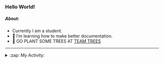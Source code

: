 ### Hello World!

##### About:
- Currently I am a student.
- 🌱 I’m learning how to make better documentation.
- 🌱 GO PLANT SOME TREES AT [TEAM TREES](https://teamtrees.org/)

---
<details>
  <summary>:zap: My Activity:</summary>
  
<!--START_SECTION:waka-->
![Code Time](http://img.shields.io/badge/Code%20Time-1%2C117%20hrs%2056%20mins-blue)

**I'm a Night 🦉** 

```text
🌞 Morning                1420 commits        ██░░░░░░░░░░░░░░░░░░░░░░░   09.29 % 
🌆 Daytime                5309 commits        █████████░░░░░░░░░░░░░░░░   34.73 % 
🌃 Evening                4365 commits        ███████░░░░░░░░░░░░░░░░░░   28.56 % 
🌙 Night                  4191 commits        ███████░░░░░░░░░░░░░░░░░░   27.42 % 
```
📅 **I'm Most Productive on Wednesday** 

```text
Monday                   2301 commits        ████░░░░░░░░░░░░░░░░░░░░░   15.05 % 
Tuesday                  1871 commits        ███░░░░░░░░░░░░░░░░░░░░░░   12.24 % 
Wednesday                3639 commits        ██████░░░░░░░░░░░░░░░░░░░   23.81 % 
Thursday                 1904 commits        ███░░░░░░░░░░░░░░░░░░░░░░   12.46 % 
Friday                   1531 commits        ███░░░░░░░░░░░░░░░░░░░░░░   10.02 % 
Saturday                 1381 commits        ██░░░░░░░░░░░░░░░░░░░░░░░   09.04 % 
Sunday                   2658 commits        ████░░░░░░░░░░░░░░░░░░░░░   17.39 % 
```


📊 **This Week I Spent My Time On** 

```text
🔥 Editors: 
VS Code                  6 hrs 2 mins        █████████████████████████   100.00 % 

🐱‍💻 Projects: 
praise                   4 hrs 7 mins        █████████████████░░░░░░░░   68.21 % 
CSF22                    1 hr 26 mins        ██████░░░░░░░░░░░░░░░░░░░   23.98 % 
os-lab                   25 mins             ██░░░░░░░░░░░░░░░░░░░░░░░   07.00 % 
ai                       2 mins              ░░░░░░░░░░░░░░░░░░░░░░░░░   00.81 % 
```


 Last Updated on 26/04/2023 17:08:37 UTC
<!--END_SECTION:waka-->
</details>
